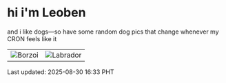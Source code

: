 # hi i'm Leoben

and i like dogs—so have some random dog pics that change whenever my CRON feels like it

|  |  |
|--------|----------|
| ![Borzoi](https://random-dog-vercel.vercel.app/api/random-borzoi?v=1756542835) | ![Labrador](https://random-dog-vercel.vercel.app/api/random-labrador?v=1756542835) |

Last updated: 2025-08-30 16:33 PHT
